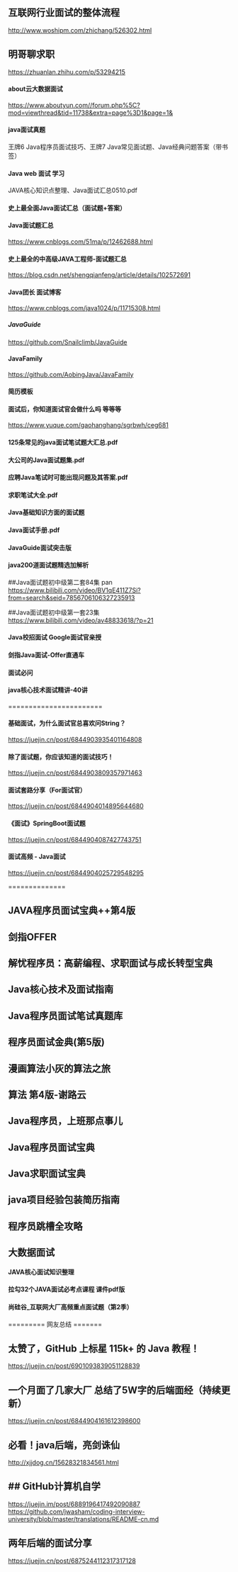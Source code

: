 ## 互联网行业面试的整体流程
http://www.woshipm.com/zhichang/526302.html

## 明哥聊求职
https://zhuanlan.zhihu.com/p/53294215

#### about云大数据面试
https://www.aboutyun.com//forum.php%5C?mod=viewthread&tid=11738&extra=page%3D1&page=1&

#### java面试真题
王牌6 Java程序员面试技巧、王牌7 Java常见面试题、Java经典问题答案（带书签）

#### Java web 面试 学习
JAVA核心知识点整理、Java面试汇总0510.pdf

#### 史上最全面Java面试汇总（面试题+答案）

#### Java面试题汇总
https://www.cnblogs.com/51ma/p/12462688.html

#### 史上最全的中高级JAVA工程师-面试题汇总
https://blog.csdn.net/shengqianfeng/article/details/102572691


#### Java团长 面试博客
https://www.cnblogs.com/java1024/p/11715308.html

##### JavaGuide
https://github.com/Snailclimb/JavaGuide

#### JavaFamily
https://github.com/AobingJava/JavaFamily

#### 简历模板

#### 面试后，你知道面试官会做什么吗 等等等
https://www.yuque.com/gaohanghang/sgrbwh/ceg681

#### 125条常见的java面试笔试题大汇总.pdf

#### 大公司的Java面试题集.pdf

#### 应聘Java笔试时可能出现问题及其答案.pdf

#### 求职笔试大全.pdf

#### Java基础知识方面的面试题

#### Java面试手册.pdf

#### JavaGuide面试突击版

#### java200道面试题精选加解析

##Java面试题初中级第二套84集 pan
https://www.bilibili.com/video/BV1qE411Z7Si?from=search&seid=7856706106327235913

##Java面试题初中级第一套23集
https://www.bilibili.com/video/av48833618/?p=21

#### Java校招面试 Google面试官亲授

#### 剑指Java面试-Offer直通车

#### 面试必问

#### java核心技术面试精讲-40讲

=======================



#### 基础面试，为什么面试官总喜欢问String？
https://juejin.cn/post/6844903935401164808

#### 除了面试题，你应该知道的面试技巧！
https://juejin.cn/post/6844903809357971463

#### 面试套路分享（For面试官）
https://juejin.cn/post/6844904014895644680

#### 《面试》SpringBoot面试题
https://juejin.cn/post/6844904087427743751

#### 面试高频 - Java面试
https://juejin.cn/post/6844904025729548295

==============

## JAVA程序员面试宝典++第4版
## 剑指OFFER
## 解忧程序员：高薪编程、求职面试与成长转型宝典
## Java核心技术及面试指南
## Java程序员面试笔试真题库
## 程序员面试金典(第5版)
## 漫画算法小灰的算法之旅
## 算法 第4版-谢路云
## Java程序员，上班那点事儿
## Java程序员面试宝典
## Java求职面试宝典
## java项目经验包装简历指南
## 程序员跳槽全攻略
## 大数据面试

#### JAVA核心面试知识整理

#### 拉勾32个JAVA面试必考点课程 课件pdf版

#### 尚硅谷_互联网大厂高频重点面试题（第2季）

========= 网友总结 =======

## 太赞了，GitHub 上标星 115k+ 的 Java 教程！
https://juejin.cn/post/6901093839051128839

## 一个月面了几家大厂 总结了5W字的后端面经（持续更新）
https://juejin.cn/post/6844904161612398600

## 必看！java后端，亮剑诛仙
http://xjjdog.cn/15628321834561.html

## ## GitHub计算机自学
https://juejin.im/post/6889196417492090887
https://github.com/jwasham/coding-interview-university/blob/master/translations/README-cn.md

## 两年后端的面试分享
https://juejin.cn/post/6875244112317317128